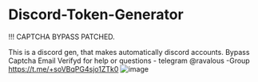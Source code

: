 # Discord-Token-Generator
!!! CAPTCHA BYPASS PATCHED. 

This is a discord gen, that makes automatically discord accounts. Bypass Captcha Email Verifyd
for help or questions - telegram @ravalous  -Group https://t.me/+soVBqPG4sjo1ZTk0
![image](https://user-images.githubusercontent.com/38435107/151044187-c79e5808-b0c8-42ba-b552-f33a67a6f926.png)
